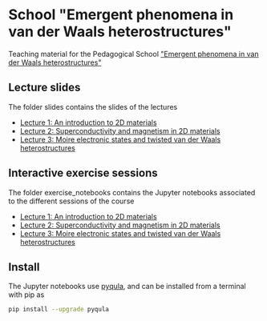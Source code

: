 # School "Emergent phenomena in van der Waals heterostructures"
Teaching material for the Pedagogical School ["Emergent phenomena in van der Waals heterostructures"](https://sites.google.com/view/emergentvdw/home)

## Lecture slides
The folder slides contains the slides of the lectures
- [Lecture 1: An introduction to 2D materials](https://github.com/joselado/emergent_phenomena_in_van_der_Waals_school_tifr_2023/blob/main/exercise_notebooks/lecture1.ipynb)
- [Lecture 2: Superconductivity and magnetism in 2D materials](https://github.com/joselado/emergent_phenomena_in_van_der_Waals_school_tifr_2023/blob/main/exercise_notebooks/lecture2.ipynb)
- [Lecture 3: Moire electronic states and twisted van der Waals heterostructures](https://github.com/joselado/emergent_phenomena_in_van_der_Waals_school_tifr_2023/blob/main/exercise_notebooks/lecture3.ipynb)

## Interactive exercise sessions
The folder exercise_notebooks contains the Jupyter notebooks associated to the different sessions of the course
- [Lecture 1: An introduction to 2D materials](https://github.com/joselado/emergent_phenomena_in_van_der_Waals_school_tifr_2023/blob/main/exercise_notebooks/lecture1.ipynb)
- [Lecture 2: Superconductivity and magnetism in 2D materials](https://github.com/joselado/emergent_phenomena_in_van_der_Waals_school_tifr_2023/blob/main/exercise_notebooks/lecture2.ipynb)
- [Lecture 3: Moire electronic states and twisted van der Waals heterostructures](https://github.com/joselado/emergent_phenomena_in_van_der_Waals_school_tifr_2023/blob/main/exercise_notebooks/lecture3.ipynb)

## Install
The Jupyter notebooks use [pyqula](https://github.com/joselado/pyqula), and can be installed from a terminal with pip as

```bash
pip install --upgrade pyqula
```

